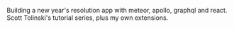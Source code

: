 Building a new year's resolution app with meteor, apollo, graphql and react. Scott Tolinski's tutorial series, plus my own extensions.

